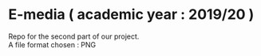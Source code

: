 # E-media ( academic year : 2019/20 ) 
  
Repo for the second part of our  project.     
A file format chosen : PNG